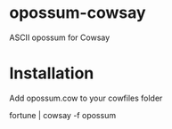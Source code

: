 # opossum-cowsay
ASCII opossum for Cowsay

# Installation
Add opossum.cow to your cowfiles folder

fortune | cowsay -f opossum  
